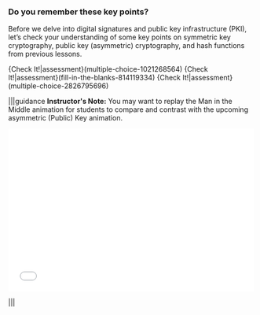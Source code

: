 
### Do you remember these key points? 
Before we delve into digital signatures and public key infrastructure (PKI), let’s check your understanding of some key points on symmetric key cryptography, public key (asymmetric) cryptography, and hash functions from previous lessons.

{Check It!|assessment}(multiple-choice-1021268564)
{Check It!|assessment}(fill-in-the-blanks-814119334)
{Check It!|assessment}(multiple-choice-2826795696)


|||guidance
**Instructor's Note:**
You may want to replay the Man in the Middle animation for students to compare and contrast with the upcoming asymmetric (Public) Key animation.  

<div>
  <iframe src="//player.vimeo.com/video/222887049" width="500" height="330" frameborder="0" webkitallowfullscreen mozallowfullscreen allowfullscreen></iframe>
</div>

|||
